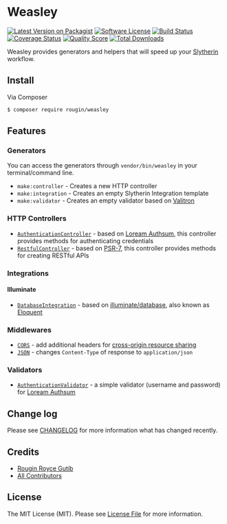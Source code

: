 # Weasley

[![Latest Version on Packagist][ico-version]][link-packagist]
[![Software License][ico-license]](LICENSE.md)
[![Build Status][ico-travis]][link-travis]
[![Coverage Status][ico-scrutinizer]][link-scrutinizer]
[![Quality Score][ico-code-quality]][link-code-quality]
[![Total Downloads][ico-downloads]][link-downloads]

Weasley provides generators and helpers that will speed up your [Slytherin](https://github.com/rougin/slytherin) workflow.

## Install

Via Composer

``` bash
$ composer require rougin/weasley
```

## Features

### Generators

You can access the generators through `vendor/bin/weasley` in your terminal/command line.

* `make:controller` - Creates a new HTTP controller
* `make:integration` - Creates an empty Slytherin Integration template
* `make:validator` - Creates an empty validator based on [Valitron](https://github.com/vlucas/valitron)

### HTTP Controllers

* [`AuthenticationController`](https://github.com/rougin/weasley/blob/master/src/Http/Controllers/AuthenticationController.php) - based on [Loream Authsum](https://github.com/rougin/loream-authsum), this controller provides methods for authenticating credentials
* [`RestfulController`](https://github.com/rougin/weasley/blob/master/src/Http/Controllers/RestfulController.php) - based on [PSR-7](http://www.php-fig.org/psr/psr-7), this controller provides methods for creating RESTful APIs

### Integrations

#### Illuminate

* [`DatabaseIntegration`](https://github.com/rougin/weasley/blob/master/src/Integration/Illuminate/DatabaseIntegration.php) - based on [illuminate/database](https://github.com/illuminate/database), also known as [Eloquent](https://laravel.com/docs/5.4/eloquent)

### Middlewares

* [`CORS`](https://github.com/rougin/weasley/blob/master/src/Http/Middleware/Cors.php) - add additional headers for [cross-origin resource sharing](https://en.wikipedia.org/wiki/Cross-origin_resource_sharing)
* [`JSON`](https://github.com/rougin/weasley/blob/master/src/Http/Middleware/Json.php) - changes `Content-Type` of response to `application/json`

### Validators

* [`AuthenticationValidator`](https://github.com/rougin/weasley/blob/master/src/Validators/AuthenticationValidator.php) - a simple validator (username and password) for [Loream Authsum](https://github.com/rougin/loream-authsum)

## Change log

Please see [CHANGELOG](CHANGELOG.md) for more information what has changed recently.

## Credits

- [Rougin Royce Gutib][link-author]
- [All Contributors][link-contributors]

## License

The MIT License (MIT). Please see [License File](LICENSE.md) for more information.

[link-author]: https://github.com/rougin
[link-contributors]: ../../contributors

[ico-version]: https://img.shields.io/packagist/v/rougin/weasley.svg?style=flat-square
[ico-license]: https://img.shields.io/badge/license-MIT-brightgreen.svg?style=flat-square
[ico-travis]: https://img.shields.io/travis/rougin/weasley/master.svg?style=flat-square
[ico-scrutinizer]: https://img.shields.io/scrutinizer/coverage/g/rougin/weasley.svg?style=flat-square
[ico-code-quality]: https://img.shields.io/scrutinizer/g/rougin/weasley.svg?style=flat-square
[ico-downloads]: https://img.shields.io/packagist/dt/rougin/weasley.svg?style=flat-square

[link-packagist]: https://packagist.org/packages/rougin/weasley
[link-travis]: https://travis-ci.org/rougin/weasley
[link-scrutinizer]: https://scrutinizer-ci.com/g/rougin/weasley/code-structure
[link-code-quality]: https://scrutinizer-ci.com/g/rougin/weasley
[link-downloads]: https://packagist.org/packages/rougin/weasley
[link-author]: https://github.com/rougin
[link-contributors]: ../../contributors